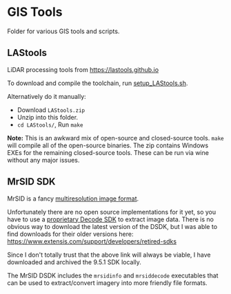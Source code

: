 # GIS Tools

Folder for various GIS tools and scripts.


## LAStools
LiDAR processing tools from https://lastools.github.io

To download and compile the toolchain, run [setup_LAStools.sh](setup_LAStools.sh).

Alternatively do it manually:
* Download `LAStools.zip`
* Unzip into this folder.
* `cd LAStools/`, Run `make`

**Note:** This is an awkward mix of open-source and closed-source tools. `make`
will compile all of the open-source binaries. The zip contains Windows EXEs for
the remaining closed-source tools. These can be run via wine without any major
issues.


## MrSID SDK
MrSID is a fancy [multiresolution image format](https://en.wikipedia.org/wiki/MrSID).

Unfortunately there are no open source implementations for it yet, so you have
to use a [proprietary Decode SDK](https://www.extensis.com/support/developers)
to extract image data. There is no obvious way to download the latest version
of the DSDK, but I was able to find downloads for their older versions here:
https://www.extensis.com/support/developers/retired-sdks

Since I don't totally trust that the above link will always be viable, I have
downloaded and archived the 9.5.1 SDK locally.

The MrSID DSDK includes the `mrsidinfo` and `mrsiddecode` executables that can
be used to extract/convert imagery into more friendly file formats.
